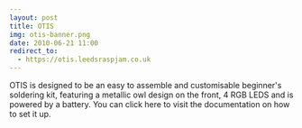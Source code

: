 ```yaml
---
layout: post
title: OTIS
img: otis-banner.png
date: 2010-06-21 11:00
redirect_to:
  - https://otis.leedsraspjam.co.uk
---
```


OTIS is designed to be an easy to assemble and customisable beginner's soldering kit, featuring a metallic owl design on the front, 4 RGB LEDS and is powered by a battery. You can click here to visit the documentation on how to set it up.
